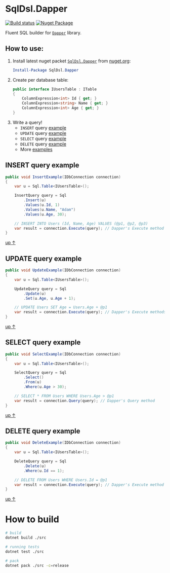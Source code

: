 # SqlDsl.Dapper
[![Build status](https://ci.appveyor.com/api/projects/status/h5pw3uu6j1imitkp?svg=true)](https://ci.appveyor.com/project/oakio/sqldsl-dapper)
[![Nuget Package](https://badgen.net/nuget/v/sqldsl.dapper)](https://www.nuget.org/packages/SqlDsl.Dapper)

Fluent SQL builder for [`Dapper`](https://github.com/DapperLib/Dapper) library.

## How to use:
1. Install latest nuget packet [`SqlDsl.Dapper`](https://www.nuget.org/packages/SqlDsl.Dapper/) from [nuget.org](https://www.nuget.org/packages/SqlDsl.Dapper/):
    ```powershell
    Install-Package SqlDsl.Dapper
    ```
2. Create per database table:
    ```csharp
    public interface IUsersTable : ITable
    {
        ColumnExpression<int> Id { get; }
        ColumnExpression<string> Name { get; }
        ColumnExpression<int> Age { get; }
    }
    ```
3. Write a query!
    * `INSERT` query [example](#insert-query-example)
    * `UPDATE` query [example](#update-query-example)
    * `SELECT` query [example](#select-query-example)
    * `DELETE` query [example](#delete-query-example)
    * More [examples](https://github.com/oakio/SqlDsl#examples)

## INSERT query example
```csharp
public void InsertExample(IDbConnection connection)
{
    var u = Sql.Table<IUsersTable>();

    InsertQuery query = Sql
        .Insert(u)
        .Values(u.Id, 1)
        .Values(u.Name, "Adam")
        .Values(u.Age, 30);

    // INSERT INTO Users (Id, Name, Age) VALUES (@p1, @p2, @p3)    
    var result = connection.Execute(query); // Dapper's Execute method
}
```
[up &#8593;](#how-to-use)
## UPDATE query example
```csharp
public void UpdateExample(IDbConnection connection)
{
    var u = Sql.Table<IUsersTable>();

    UpdateQuery query = Sql
        .Update(u)
        .Set(u.Age, u.Age + 1);

    // UPDATE Users SET Age = Users.Age + @p1
    var result = connection.Execute(query); // Dapper's Execute methods
}
```
[up &#8593;](#how-to-use)
## SELECT query example
```csharp
public void SelectExample(IDbConnection connection)
{
    var u = Sql.Table<IUsersTable>();

    SelectQuery query = Sql
        .Select()
        .From(u)
        .Where(u.Age > 30);

    // SELECT * FROM Users WHERE Users.Age > @p1
    var result = connection.Query(query); // Dapper's Query method
}
```
[up &#8593;](#how-to-use)
## DELETE query example
```csharp
public void DeleteExample(IDbConnection connection)
{
    var u = Sql.Table<IUsersTable>();

    DeleteQuery query = Sql
        .Delete(u)
        .Where(u.Id == 1);

    // DELETE FROM Users WHERE Users.Id = @p1
    var result = connection.Execute(query); // Dapper's Execute method
}
```
[up &#8593;](#how-to-use)
# How to build
```bash
# build
dotnet build ./src

# running tests
dotnet test ./src

# pack
dotnet pack ./src -c=release
```